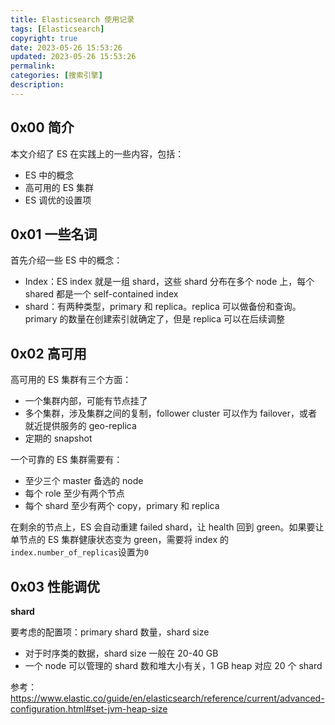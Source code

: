 ```yaml
---
title: Elasticsearch 使用记录
tags: [Elasticsearch]
copyright: true
date: 2023-05-26 15:53:26
updated: 2023-05-26 15:53:26
permalink:
categories: [搜索引擎]
description:
---
```




## 0x00 简介

本文介绍了 ES 在实践上的一些内容，包括：

* ES 中的概念
* 高可用的 ES 集群
* ES 调优的设置项

<!-- more -->

## 0x01 一些名词

首先介绍一些 ES 中的概念：

* Index：ES index 就是一组 shard，这些 shard 分布在多个 node 上，每个 shared 都是一个 self-contained index
* shard：有两种类型，primary 和 replica。replica 可以做备份和查询。primary 的数量在创建索引就确定了，但是 replica 可以在后续调整



## 0x02 高可用

高可用的 ES 集群有三个方面：

* 一个集群内部，可能有节点挂了
* 多个集群，涉及集群之间的复制，follower cluster 可以作为 failover，或者就近提供服务的 geo-replica
* 定期的 snapshot

一个可靠的 ES 集群需要有：

* 至少三个 master 备选的 node
* 每个 role 至少有两个节点
* 每个 shard 至少有两个 copy，primary 和 replica

在剩余的节点上，ES 会自动重建 failed shard，让 health 回到 green。如果要让单节点的 ES 集群健康状态变为 green，需要将 index 的 `index.number_of_replicas`设置为`0`



## 0x03 性能调优

**shard**

要考虑的配置项：primary shard 数量，shard size

* 对于时序类的数据，shard size 一般在 20-40 GB
* 一个 node 可以管理的 shard 数和堆大小有关，1 GB heap 对应 20 个 shard

参考：https://www.elastic.co/guide/en/elasticsearch/reference/current/advanced-configuration.html#set-jvm-heap-size